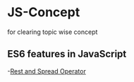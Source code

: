 # JS-Concept

for clearing topic wise concept

<h2>ES6 features in JavaScript</h2>

-[Rest and Spread Operator](./ES6/restAndSpread.js)
